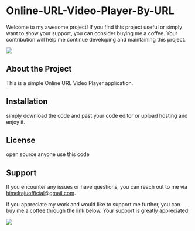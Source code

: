 # Online-URL-Video-Player-By-URL
Welcome to my awesome project! If you find this project useful or simply want to show your support, you can consider buying me a coffee. Your contribution will help me continue developing and maintaining this project.

<a href="https://www.buymeacoffee.com/himelraju"><img src="https://img.buymeacoffee.com/button-api/?text=Buy me a coffee&emoji=☕&slug=your_username&button_colour=FFDD00&font_colour=000000&font_family=Cookie&outline_colour=000000&coffee_colour=ffffff"></a>

## About the Project

This is a simple Online URL Video Player application.

## Installation

simply download the code and past your code editor or upload hosting and enjoy it.

## License

open source anyone use this code

## Support

If you encounter any issues or have questions, you can reach out to me via [himelrajuofficial@gmail.com](mailto:himelrajuofficial@gmail.com).

If you appreciate my work and would like to support me further, you can buy me a coffee through the link below. Your support is greatly appreciated!

<a href="https://www.buymeacoffee.com/himelraju"><img src="https://img.buymeacoffee.com/button-api/?text=Buy me a coffee&emoji=☕&slug=your_username&button_colour=FFDD00&font_colour=000000&font_family=Cookie&outline_colour=000000&coffee_colour=ffffff"></a>

